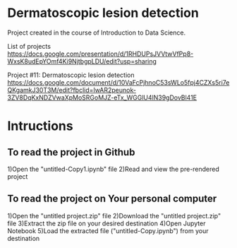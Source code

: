 # Dermatoscopic lesion detection 
Project created in the course of Introduction to Data Science.

List of projects https://docs.google.com/presentation/d/1RHDUPsJVVtwVfPp8-WxsK8udEpYOmf4Ki9NjtbgpLDU/edit?usp=sharing


Project #11: Dermatoscopic lesion detection https://docs.google.com/document/d/10VaFcPjhnoC53sWLo5fpj4CZXs5ri7eQKgamkJ30T3M/edit?fbclid=IwAR2peunok-3ZV8DqKxNDZVwaXpMoSRGoMJZ-eTx_WGGlU4lN39gDovBl41E

# Intructions
## To read the project in Github
1)Open the "untitled-Copy1.ipynb" file
2)Read and view the pre-rendered project

## To read the project on Your personal computer
1)Open the "untitled project.zip" file
2)Download the "untitled project.zip" file
3)Extract the zip file on your desired destination
4)Open Jupyter Notebook
5)Load the extracted file ("untitled-Copy.ipynb") from your destination
